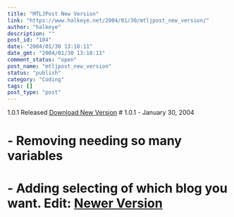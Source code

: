 ```yaml
---
title: "MTLJPost New Version"
link: "https://www.halkeye.net/2004/01/30/mtljpost_new_version/"
author: "halkeye"
description: ""
post_id: "104"
date: "2004/01/30 13:18:11"
date_gmt: "2004/01/30 13:18:11"
comment_status: "open"
post_name: "mtljpost_new_version"
status: "publish"
category: "Coding"
tags: []
post_type: "post"
---
```


1.0.1 Released [Download New Version](http://www.halkeye.net/files/?file=MTLJPost.tgz) # 1.0.1 - January 30, 2004  
# - Removing needing so many variables  
# - Adding selecting of which blog you want. **Edit:** [Newer Version](http://www.kodekoan.com/project/MTLJPost)